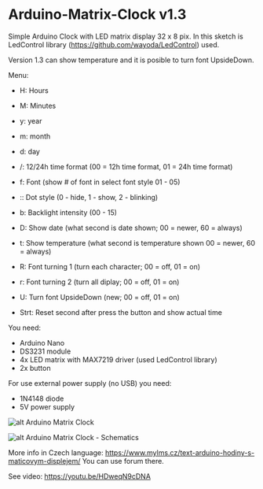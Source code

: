 # Arduino-Matrix-Clock v1.3

Simple Arduino Clock with LED matrix display 32 x 8 pix. In this sketch is LedControl library (https://github.com/wayoda/LedControl) used.

Version 1.3 can show temperature and it is posible to turn font UpsideDown.


Menu:
- H: Hours
- M: Minutes

- y: year
- m: month
- d: day

- /: 12/24h time format (00 = 12h time format, 01 = 24h time format)
- f: Font (show # of font in select font style 01 - 05)
- :: Dot style (0 - hide, 1 - show, 2 - blinking)
- b: Backlight intensity (00 - 15)
- D: Show date (what second is date shown; 00 = newer, 60 = always)
- t: Show temperature (what second is temperature shown 00 = newer, 60 = always)
- R: Font turning 1 (turn each character; 00 = off, 01 = on)
- r: Font turning 2 (turn all diplay; 00 = off, 01 = on)
- U: Turn font UpsideDown (new; 00 = off, 01 = on)
- Strt: Reset second after press the button and show actual time

You need:
- Arduino Nano
- DS3231 module
- 4x LED matrix with MAX7219 driver (used LedControl library)
- 2x button


For use external power supply (no USB) you need:
- 1N4148 diode
- 5V power supply

![alt Arduino Matrix Clock](https://www.mylms.cz/obrazky/elektronika/arduino-matrix-clock-1.jpg)

![alt Arduino Matrix Clock - Schematics](https://www.mylms.cz/obrazky/elektronika/arduino-matrix-clock-9.png)



More info in Czech language: https://www.mylms.cz/text-arduino-hodiny-s-maticovym-displejem/ You can use forum there.

See video: https://youtu.be/HDweqN9cDNA
